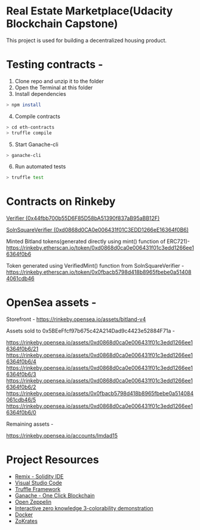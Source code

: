 # Real Estate Marketplace(Udacity Blockchain Capstone)

This project is used for building a decentralized housing product. 

# Testing contracts - 

  1. Clone repo and unzip it to the folder
  2. Open the Terminal at this folder
  3. Install dependencies
   ```bash
   > npm install
   ```
  4. Compile contracts
   ```bash
   > cd eth-contracts
   > truffle compile 
   ```
  5. Start Ganache-cli
   ```bash 
   > ganache-cli 
   ```
  6. Run automated tests
   ```bash
   > truffle test
   ```
# Contracts on Rinkeby
[Verifier (0x44fbb700b55D6F85D58bA51390f837aB95aBB12F)](https://rinkeby.etherscan.io/address/0x44fbb700b55D6F85D58bA51390f837aB95aBB12F)

[SolnSquareVerifier (0xd0868d0CA0e006431f01C3EDD1266eE16364f0B6)](https://rinkeby.etherscan.io/address/0xd0868d0CA0e006431f01C3EDD1266eE16364f0B6)

Minted Bitland tokens(generated directly using mint() function of ERC721)- https://rinkeby.etherscan.io/token/0xd0868d0ca0e006431f01c3edd1266ee16364f0b6

Token generated using VerifiedMint() function from SolnSquareVerifier - https://rinkeby.etherscan.io/token/0x0fbacb5798d418b8965fbebe0a514084061cdb46

# OpenSea assets - 

Storefront - https://rinkeby.opensea.io/assets/bitland-v4

Assets sold to 0x5BEeFfcf97b675c42A214Dad9c4423e52884F71a - 

https://rinkeby.opensea.io/assets/0xd0868d0ca0e006431f01c3edd1266ee16364f0b6/21
https://rinkeby.opensea.io/assets/0xd0868d0ca0e006431f01c3edd1266ee16364f0b6/4
https://rinkeby.opensea.io/assets/0xd0868d0ca0e006431f01c3edd1266ee16364f0b6/3
https://rinkeby.opensea.io/assets/0xd0868d0ca0e006431f01c3edd1266ee16364f0b6/2
https://rinkeby.opensea.io/assets/0x0fbacb5798d418b8965fbebe0a514084061cdb46/5
https://rinkeby.opensea.io/assets/0xd0868d0ca0e006431f01c3edd1266ee16364f0b6/0

Remaining assets - 

https://rinkeby.opensea.io/accounts/Imdad15

# Project Resources

* [Remix - Solidity IDE](https://remix.ethereum.org/)
* [Visual Studio Code](https://code.visualstudio.com/)
* [Truffle Framework](https://truffleframework.com/)
* [Ganache - One Click Blockchain](https://truffleframework.com/ganache)
* [Open Zeppelin ](https://openzeppelin.org/)
* [Interactive zero knowledge 3-colorability demonstration](http://web.mit.edu/~ezyang/Public/graph/svg.html)
* [Docker](https://docs.docker.com/install/)
* [ZoKrates](https://github.com/Zokrates/ZoKrates)

